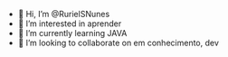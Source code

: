 - 👋 Hi, I’m @RurielSNunes
- 👀 I’m interested in aprender
- 🌱 I’m currently learning  JAVA
- 💞️ I’m looking to collaborate on  em conhecimento, dev

<!---
RurielSNunes/RurielSNunes is a ✨ special ✨ repository because its `README.md` (this file) appears on your GitHub profile.
You can click the Preview link to take a look at your changes.
--->
